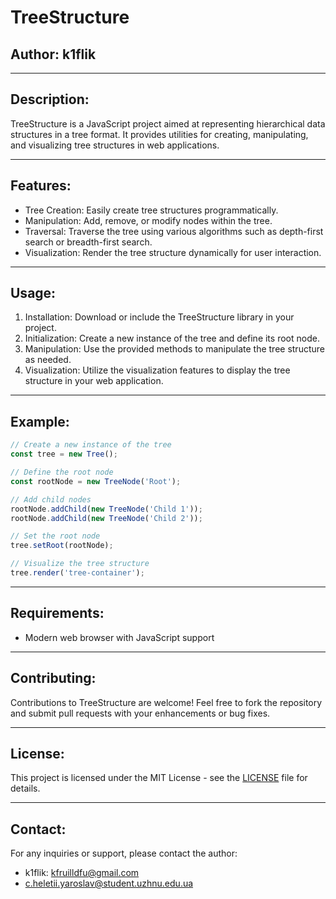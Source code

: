 # TreeStructure

## Author: k1flik

---

## Description:

TreeStructure is a JavaScript project aimed at representing hierarchical data structures in a tree format. It provides utilities for creating, manipulating, and visualizing tree structures in web applications.

---

## Features:

- Tree Creation: Easily create tree structures programmatically.
- Manipulation: Add, remove, or modify nodes within the tree.
- Traversal: Traverse the tree using various algorithms such as depth-first search or breadth-first search.
- Visualization: Render the tree structure dynamically for user interaction.

---

## Usage:

1. Installation: Download or include the TreeStructure library in your project.
2. Initialization: Create a new instance of the tree and define its root node.
3. Manipulation: Use the provided methods to manipulate the tree structure as needed.
4. Visualization: Utilize the visualization features to display the tree structure in your web application.

---

## Example:

```javascript
// Create a new instance of the tree
const tree = new Tree();

// Define the root node
const rootNode = new TreeNode('Root');

// Add child nodes
rootNode.addChild(new TreeNode('Child 1'));
rootNode.addChild(new TreeNode('Child 2'));

// Set the root node
tree.setRoot(rootNode);

// Visualize the tree structure
tree.render('tree-container');
```

---

## Requirements:

- Modern web browser with JavaScript support

---

## Contributing:

Contributions to TreeStructure are welcome! Feel free to fork the repository and submit pull requests with your enhancements or bug fixes.

---

## License:

This project is licensed under the MIT License - see the [LICENSE](LICENSE) file for details.

---

## Contact:

For any inquiries or support, please contact the author:

- k1flik: [kfruilldfu@gmail.com](mailto:kfruilldfu@gmail.com)
- c.heletii.yaroslav@student.uzhnu.edu.ua
